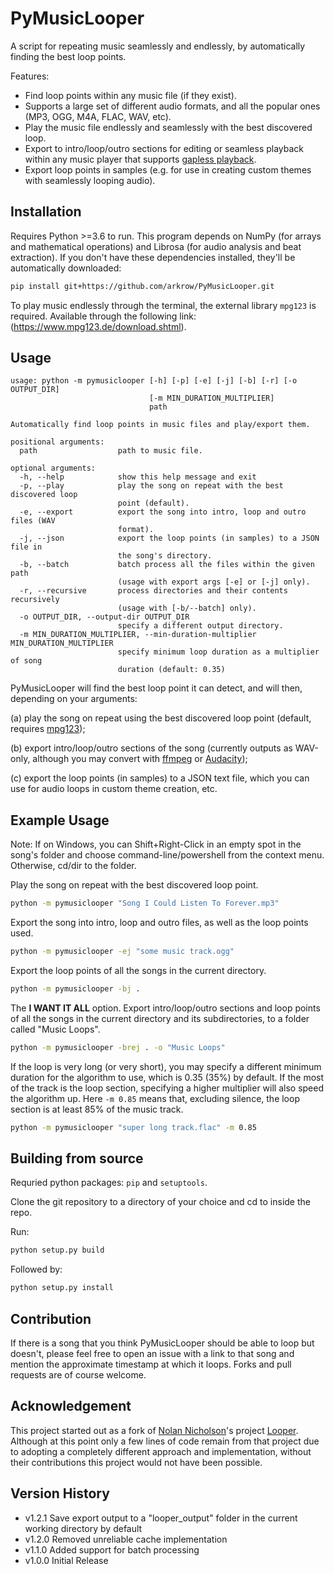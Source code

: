 # PyMusicLooper

A script for repeating music seamlessly and endlessly, by automatically finding the best loop points.

Features:

- Find loop points within any music file (if they exist).
- Supports a large set of different audio formats, and all the popular ones (MP3, OGG, M4A, FLAC, WAV, etc).
- Play the music file endlessly and seamlessly with the best discovered loop.
- Export to intro/loop/outro sections for editing or seamless playback within any music player that supports [gapless playback](https://en.wikipedia.org/wiki/Gapless_playback).
- Export loop points in samples (e.g. for use in creating custom themes with seamlessly looping audio).

## Installation

Requires Python >=3.6 to run.
This program depends on NumPy (for arrays and mathematical operations) and Librosa (for audio analysis and beat extraction).
If you don't have these dependencies installed, they'll be automatically downloaded:

```sh
pip install git+https://github.com/arkrow/PyMusicLooper.git
```

To play music endlessly through the terminal, the external library `mpg123` is required. Available through the following link: (https://www.mpg123.de/download.shtml).

## Usage

```
usage: python -m pymusiclooper [-h] [-p] [-e] [-j] [-b] [-r] [-o OUTPUT_DIR]
                               [-m MIN_DURATION_MULTIPLIER]
                               path

Automatically find loop points in music files and play/export them.

positional arguments:
  path                  path to music file.

optional arguments:
  -h, --help            show this help message and exit
  -p, --play            play the song on repeat with the best discovered loop
                        point (default).
  -e, --export          export the song into intro, loop and outro files (WAV
                        format).
  -j, --json            export the loop points (in samples) to a JSON file in
                        the song's directory.
  -b, --batch           batch process all the files within the given path
                        (usage with export args [-e] or [-j] only).
  -r, --recursive       process directories and their contents recursively
                        (usage with [-b/--batch] only).
  -o OUTPUT_DIR, --output-dir OUTPUT_DIR
                        specify a different output directory.
  -m MIN_DURATION_MULTIPLIER, --min-duration-multiplier MIN_DURATION_MULTIPLIER
                        specify minimum loop duration as a multiplier of song
                        duration (default: 0.35)
```

PyMusicLooper will find the best loop point it can detect, and will then, depending on your arguments:

(a) play the song on repeat using the best discovered loop point (default, requires [mpg123](https://www.mpg123.de/download.shtml));

(b) export intro/loop/outro sections of the song (currently outputs as WAV-only, although you may convert with [ffmpeg](https://ffmpeg.org/) or [Audacity](https://www.audacityteam.org/));

(c) export the loop points (in samples) to a JSON text file, which you can use for audio loops in custom theme creation, etc.

## Example Usage

Note: If on Windows, you can Shift+Right-Click in an empty spot in the song's folder and choose command-line/powershell from the context menu. Otherwise, cd/dir to the folder.

Play the song on repeat with the best discovered loop point.

```sh
python -m pymusiclooper "Song I Could Listen To Forever.mp3"
```

Export the song into intro, loop and outro files, as well as the loop points used.

```sh
python -m pymusiclooper -ej "some music track.ogg"
```

Export the loop points of all the songs in the current directory.

```sh
python -m pymusiclooper -bj .
```

The **I WANT IT ALL** option.
Export intro/loop/outro sections and loop points of all the songs in the current directory and its subdirectories, to a folder called "Music Loops".

```sh
python -m pymusiclooper -brej . -o "Music Loops"
```

If the loop is very long (or very short), you may specify a different minimum duration for the algorithm to use, which is 0.35 (35%) by default.
If the most of the track is the loop section, specifying a higher multiplier will also speed the algorithm up.
Here `-m 0.85` means that, excluding silence, the loop section is at least 85% of the music track.

```sh
python -m pymusiclooper "super long track.flac" -m 0.85
```

## Building from source

Requried python packages: `pip` and `setuptools`.

Clone the git repository to a directory of your choice and cd to inside the repo.

Run:

```sh
python setup.py build
```

Followed by:

```sh
python setup.py install
```

## Contribution

If there is a song that you think PyMusicLooper should be able to loop but doesn't, please feel free to open an issue with a link to that song and mention the approximate timestamp at which it loops. Forks and pull requests are of course welcome.

## Acknowledgement

This project started out as a fork of [Nolan Nicholson](https://github.com/NolanNicholson)'s project [Looper](https://github.com/NolanNicholson/Looper/). Although at this point only a few lines of code remain from that project due to adopting a completely different approach and implementation, without their contributions this project would not have been possible.

## Version History

- v1.2.1 Save export output to a "looper_output" folder in the current working directory by default
- v1.2.0 Removed unreliable cache implementation
- v1.1.0 Added support for batch processing
- v1.0.0 Initial Release
